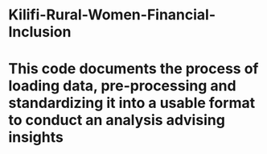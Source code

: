 # Kilifi-Rural-Women-Financial-Inclusion
# This code documents the process of loading data, pre-processing and standardizing it into a usable format to conduct an analysis advising insights
